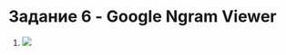 # Задание 6 - Google Ngram Viewer
1. ![](https://psv4.userapi.com/c623800/u77160195/docs/d14/01a527493920/1.png?extra=iFMUgEeTko5mgKsB0LStcLzn_eR3y53jZGlP6IJ57ztnJSKYZiwISW3z6Xn9hurmFDTXc6ITrb8Z9d2gU4IlZ-Ry5JquTv3jssSM5Jblfe-0LpsqMbsbp2JC0-wU2uBc64z23FW93CM)
